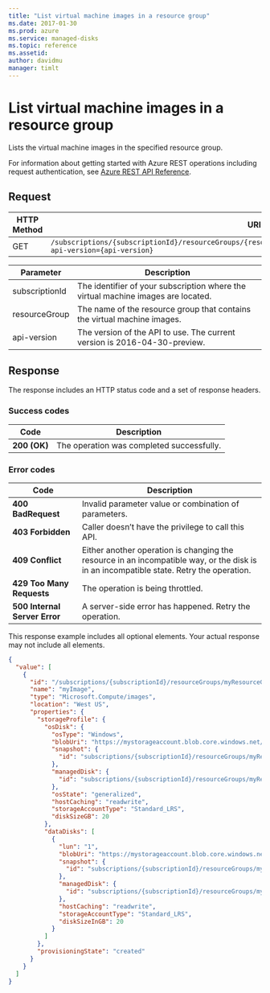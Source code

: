 ```yaml
---
title: "List virtual machine images in a resource group"
ms.date: 2017-01-30
ms.prod: azure
ms.service: managed-disks
ms.topic: reference
ms.assetid: 
author: davidmu
manager: timlt
---
```


# List virtual machine images in a resource group

Lists the virtual machine images in the specified resource group.

For information about getting started with Azure REST operations including request authentication, see [Azure REST API Reference](../../../../index.md).

## Request

| HTTP Method | URI|  
| ----------- |----|  
| GET | `/subscriptions/{subscriptionId}/resourceGroups/{resourceGroup}/providers/Microsoft.Compute/images/?api-version={api-version}` |

| Parameter | Description |
| --------- | ----------- |
| subscriptionId | The identifier of your subscription where the virtual machine images are located. |
| resourceGroup | The name of the resource group that contains the virtual machine images. |
| api-version | The version of the API to use. The current version is 2016-04-30-preview. |
 
## Response 

The response includes an HTTP status code and a set of response headers.  

### Success codes

| Code | Description |
| ---- | ----------- |
| **200 (OK)** | The operation was completed successfully. | 

### Error codes

| Code | Description |
| ---- | ----------- |
| **400 BadRequest** | Invalid parameter value or combination of parameters. |
| **403 Forbidden** | Caller doesn’t have the privilege to call this API. |
| **409 Conflict** | Either another operation is changing the resource in an incompatible way, or the disk is in an incompatible state. Retry the operation. |
| **429 Too Many Requests** | The operation is being throttled. |
| **500 Internal Server Error** |  A server-side error has happened. Retry the operation. |  

This response example includes all optional elements. Your actual response may not include all elements.

```json
{
  "value": [
    {
      "id": "/subscriptions/{subscriptionId}/resourceGroups/myResourceGroup/providers/Microsoft.Compute/images/myImage",
      "name": "myImage",
      "type": "Microsoft.Compute/images",
      "location": "West US",
      "properties": {
        "storageProfile": {
          "osDisk": {
            "osType": "Windows",
            "blobUri": "https://mystorageaccount.blob.core.windows.net/osimages/osimage.vhd",
            "snapshot": {
              "id": "subscriptions/{subscriptionId}/resourceGroups/myResourceGroup/providers/Microsoft.Compute/snapshots/mySnapshot1"
            },
            "managedDisk": {
              "id": "subscriptions/{subscriptionId}/resourceGroups/myResourceGroup/providers/Microsoft.Compute/disks/myManagedDisk1"
            },
            "osState": "generalized",
            "hostCaching": "readwrite",
            "storageAccountType": "Standard_LRS",
            "diskSizeGB": 20
          },
          "dataDisks": [
            {
              "lun": "1",
              "blobUri": "https://mystorageaccount.blob.core.windows.net/dataimages/dataimage.vhd",
              "snapshot": {
                "id": "subscriptions/{subscriptionId}/resourceGroups/myResourceGroup/providers/Microsoft.Compute/snapshots/mySnapshot2"
              },
              "managedDisk": {
                "id": "subscriptions/{subscriptionId}/resourceGroups/myResourceGroup/providers/Microsoft.Compute/disks/myManagedDisk2"
              },
              "hostCaching": "readwrite",
              "storageAccountType": "Standard_LRS",
              "diskSizeInGB": 20
            }
          ]
        },
        "provisioningState": "created"
      }
    }
  ]
}    
```
 